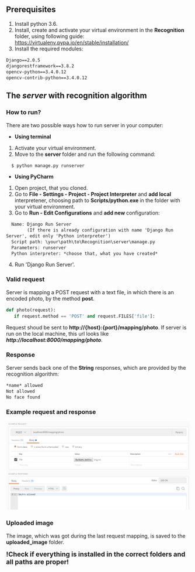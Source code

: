 ## Prerequisites
 1. Install python 3.6.
 2. Install, create and activate your virtual environment in the <strong> Recognition </strong> folder, using following guide:
https://virtualenv.pypa.io/en/stable/installation/
 3. Install the required modules:
 ```terminal
Django==2.0.5
djangorestframework==3.8.2
opencv-python==3.4.0.12
opencv-contrib-python==3.4.0.12
 ```

## The ***server*** with recognition algorithm

### How to run?
There are two possible ways how to run server in your computer:

* <strong>Using terminal</strong>
1. Activate your virtual environment.
2. Move to the <strong> server </strong> folder and run the following command:
```terminal
  $ python manage.py runserver
```

* <strong>Using PyCharm</strong>
1. Open project, that you cloned.
2. Go to <strong>File - Settings - Project - Project Interpreter</strong> and <strong> add local </strong> interpretener, choosing path to <strong> Scripts/python.exe </strong> in the folder with your virtual environment.
3. Go to <strong>Run - Edit Configurations</strong> and <strong> add new </strong> configuration:
```
  Name: Django Run Server 
        (If there is already configuration with name 'Django Run Server', edit only 'Python interpreter')
  Script path: \your\path\to\Recognition\server\manage.py
  Parameters: runserver
  Python interpreter: *choose that, what you have created*
``` 
4. Run 'Django Run Server'.


### Valid request
Server is mapping a POST request with a text file, in which there is an encoded photo, by the method <strong>post</strong>.
 ```python
def photo(request):
    if request.method == 'POST' and request.FILES['file']:
```
Request shoud be sent to <strong>http://{host}:{port}/mapping/photo</strong>. If server is run on the local machine, this url looks like ***http://localhost:8000/mapping/photo***.

### Response
 Server sends back one of the <strong>String</strong> responses, which are provided by the recognition algorithm:
 ```
*name* allowed
Not allowed
No face found
```
### Example request and response
![response](response.png "Response example")

### Uploaded image
The image, which was got during the last request mapping, is saved to the <strong>uploaded_image</strong> folder.



<strong style="font-size: 1.1rem;"> !Check if everything is installed in the correct folders and all paths are proper!</strong>